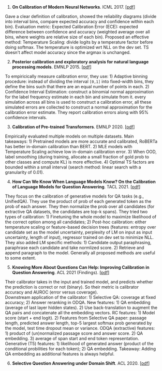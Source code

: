 1. **On Calibration of Modern Neural Networks**. ICML 2017. [[pdf](https://arxiv.org/pdf/1706.04599.pdf)]

Gave a clear definition of calibration, showed the reliability diagrams (divide into interval bins, compare expected accuracy and confidence within each bin). 
Evaluation metric: Expected Calibration Error (ECE): expected difference between confidence and accuracy (weighted average over all bins, where weights are relative size of each bin). 
Proposed an effective method: Temperature Scaling: divide logits by a temperature factor before doing softmax. The temperature is optimized wrt NLL on the dev set. TS doesn't affect model accuracy since the argmax is unchanged.


2. **Posterior calibration and exploratory analysis for natural language
processing models**. EMNLP 2015. [[pdf](https://arxiv.org/pdf/1508.05154.pdf)]

To empiricically measure calibration error, they use: 1) Adaptive binning procedure: instead of dividing the interval `[0,1]` into fixed-width bins, they define the bins such that there are an equal number of points in each. 2) Confidence Interval Estimation: construct a binomial normal approximation for the label frequency estimate in each bin and simulate from it. every simulation across all bins is used to construct a calibration error, all these simulated errors are collected to construct a normal approximation for the calibration error estimate. They report calibration errors along with 95% confidence intervals.


3. **Calibration of Pre-trained Transformers**. EMNLP 2020. [[pdf](https://arxiv.org/pdf/2003.07892.pdf)]

Empirically evaluated multiple models on multiple datasets. Main takeaways: 1) Pretrained models are more accurate and calibrated, RoBERTa has better in-domain calibration than BERT. 2) MLE models with Temperature Scaling achieve low in-domain calibration error. 3) When OOD, label smoothing (during training, allocate a small fraction of gold prob to other classes and compute KL) is more effective. 4) Optimal TS factors are bounded within a small interval (search method: linear search with a granularity of 0.01).


4. **How Can We Know When Language Models Know? On the Calibration of Language Models for Question Answering**. TACL 2021. [[pdf](https://arxiv.org/pdf/2012.00955.pdf)]

They focus on the calibration of generative models for QA tasks (e.g., UnifiedQA). They use the product of prob of each generated token as the prob of each answer. They then normalize the prob over all candidates (for extractive QA datasets, the candidates are top-k spans). 
They tried two types of calibration: 1) Finetuning the whole model to maximize likelihood of the correct option among all candidates; 2) Post-hoc calibration: either temperature scaling or feature-based decision trees (features: entropy over candidate set as the model uncertainty, perplexity of LM on input as input uncertainty, length of input), regressor trained on dev set to minimize NLL.
They also added LM specific methods: 1) Candidate output paraphrasing, paraphrase each candidate and take normlized score. 2) Retrieve and append paragraph to the model.
Generally all proposed methods are useful to some extent.


5. **Knowing More About Questions Can Help: Improving Calibration in Question Answering**. ACL 2021 (Findings). [[pdf](https://arxiv.org/pdf/2106.01494.pdf)]

Their calibrator takes in the input and trained model, and predicts whether the prediction is correct or not (binary). So their metric is calibrator accuracy and AUROC (error versus coverage).  
Downstream application of the calibrator: 1) Selective QA: coverage at fixed accuracy; 2) Answer reranking in ODQA.
New features: 1) QA embedding (average of last layer hidden states). 2) Use back-translation to augment the QA pairs and concatenate all the embedding vectors.
RC features: 1) Model score (start + end logit). 2) Features from Selective QA paper: passage length, predicted answer length, top-5 largest softmax prob generated by the model, test time dropout mean or variance.
ODQA (extractive) features: 1) product of (un)normalized passage score and answer score. 2) QA embedding. 3) average of span start and end token representation.
Generative (T5) features: 1) likelihood of generated answer (product of the conditional probilities for each token); 2) QA embedding.
Takeaway: Adding QA embedding as additional features is always helpful.


6. **Selective Question Answering under Domain Shift**. ACL 2020. [[pdf](https://aclanthology.org/2020.acl-main.503.pdf)]

























